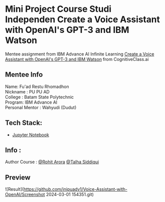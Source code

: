 # Mini Project Course Studi Independen Create a Voice Assistant with OpenAI's GPT-3 and IBM Watson
Mentee assignment from IBM Advance AI Infinite Learning [Create a Voice Assistant with OpenAI's GPT-3 and IBM Watson](https://cognitiveclass.ai/courses/chatapp-powered-by-openai) from CognitiveClass.ai

## Mentee Info
Name: Fu'ad Restu Rhomadhon\
Nickname : PU PU AD\
College : Batam State Polytechnic\
Program: IBM Advance AI\
Personal Mentor : Wahyudi (Dudut)

## Tech Stack: 
- [Jupyter Notebook](https://jupyter.org/)


## Info :
Author Course : [@Rohit Arora](https://author.skills.network/instructors/rohit_arora)
[@Talha Siddiqui](https://author.skills.network/instructors/talha_siddiqui)

## Preview
![Result](https://github.com/inipuadv1/Voice-Assistant-with-OpenAI/Screenshot 2024-03-01 154351.git)
